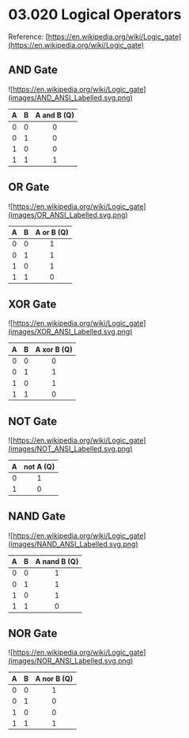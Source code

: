 # 03.020 Logical Operators

Reference: [https://en.wikipedia.org/wiki/Logic_gate](https://en.wikipedia.org/wiki/Logic_gate)

## AND Gate

![https://en.wikipedia.org/wiki/Logic_gate](images/AND_ANSI_Labelled.svg.png)

| A   | B   | A and B (Q) |
|:---:|:---:|:-----------:|
| 0   | 0   | 0           |
| 0   | 1   | 0           |
| 1   | 0   | 0           |
| 1   | 1   | 1           |

## OR Gate

![https://en.wikipedia.org/wiki/Logic_gate](images/OR_ANSI_Labelled.svg.png)

| A   | B   | A or B (Q) |
|:---:|:---:|:----------:|
| 0   | 0   | 1          |
| 0   | 1   | 1          |
| 1   | 0   | 1          |
| 1   | 1   | 0          |

## XOR Gate

![https://en.wikipedia.org/wiki/Logic_gate](images/XOR_ANSI_Labelled.svg.png)

| A   | B   | A xor B (Q) |
|:---:|:---:|:-----------:|
| 0   | 0   | 0           |
| 0   | 1   | 1           |
| 1   | 0   | 1           |
| 1   | 1   | 0           |

## NOT Gate

![https://en.wikipedia.org/wiki/Logic_gate](images/NOT_ANSI_Labelled.svg.png)

| A   | not A (Q) |
|:---:|:---------:|
| 0   | 1         |
| 1   | 0         |

## NAND Gate

![https://en.wikipedia.org/wiki/Logic_gate](images/NAND_ANSI_Labelled.svg.png)

| A   | B   | A nand B (Q) |
|:---:|:---:|:------------:|
| 0   | 0   | 1            |
| 0   | 1   | 1            |
| 1   | 0   | 1            |
| 1   | 1   | 0            |

## NOR Gate

![https://en.wikipedia.org/wiki/Logic_gate](images/NOR_ANSI_Labelled.svg.png)

| A   | B   | A nor B (Q) |
|:---:|:---:|:-----------:|
| 0   | 0   | 1           |
| 0   | 1   | 0           |
| 1   | 0   | 0           |
| 1   | 1   | 1           |
